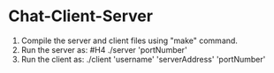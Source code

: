 Chat-Client-Server
==================
1. Compile the server and client files using "make" command.
2. Run the server as:
#H4
    ./server 'portNumber'
3. Run the client as:
    ./client 'username' 'serverAddress' 'portNumber'
